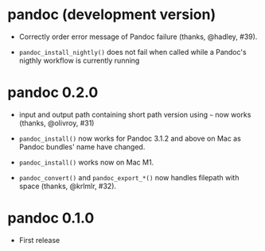# pandoc (development version)

-   Correctly order error message of Pandoc failure (thanks, \@hadley, #39).

-   `pandoc_install_nightly()` does not fail when called while a Pandoc's nigthly workflow is currently running

# pandoc 0.2.0

-   input and output path containing short path version using `~` now works (thanks, \@olivroy, #31)

-   `pandoc_install()` now works for Pandoc 3.1.2 and above on Mac as Pandoc bundles' name have changed.

-   `pandoc_install()` works now on Mac M1.

-   `pandoc_convert()` and `pandoc_export_*()` now handles filepath with space (thanks, \@krlmlr, #32).

# pandoc 0.1.0

-   First release
